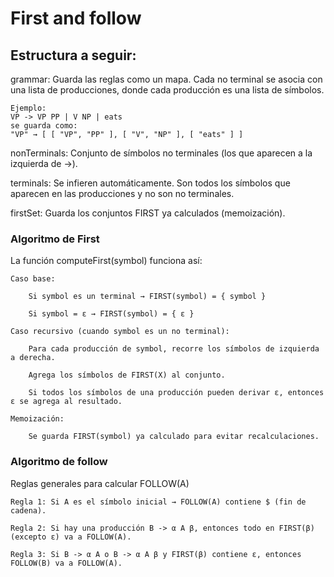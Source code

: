 # First and follow

## Estructura a seguir:

grammar: Guarda las reglas como un mapa. Cada no terminal se asocia con una lista de producciones, donde cada producción es una lista de símbolos.

    Ejemplo:
    VP -> VP PP | V NP | eats
    se guarda como:
    "VP" → [ [ "VP", "PP" ], [ "V", "NP" ], [ "eats" ] ]

nonTerminals: Conjunto de símbolos no terminales (los que aparecen a la izquierda de ->).

terminals: Se infieren automáticamente. Son todos los símbolos que aparecen en las producciones y no son no terminales.

firstSet: Guarda los conjuntos FIRST ya calculados (memoización).

### Algoritmo de First

La función computeFirst(symbol) funciona así:

    Caso base:

        Si symbol es un terminal → FIRST(symbol) = { symbol }

        Si symbol = ε → FIRST(symbol) = { ε }

    Caso recursivo (cuando symbol es un no terminal):

        Para cada producción de symbol, recorre los símbolos de izquierda a derecha.

        Agrega los símbolos de FIRST(X) al conjunto.

        Si todos los símbolos de una producción pueden derivar ε, entonces ε se agrega al resultado.

    Memoización:

        Se guarda FIRST(symbol) ya calculado para evitar recalculaciones.


### Algoritmo de follow

 Reglas generales para calcular FOLLOW(A)

    Regla 1: Si A es el símbolo inicial → FOLLOW(A) contiene $ (fin de cadena).

    Regla 2: Si hay una producción B -> α A β, entonces todo en FIRST(β) (excepto ε) va a FOLLOW(A).

    Regla 3: Si B -> α A o B -> α A β y FIRST(β) contiene ε, entonces FOLLOW(B) va a FOLLOW(A).